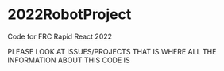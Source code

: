 # 2022RobotProject
Code for FRC Rapid React 2022

PLEASE LOOK AT ISSUES/PROJECTS THAT IS WHERE ALL THE INFORMATION ABOUT THIS CODE IS
